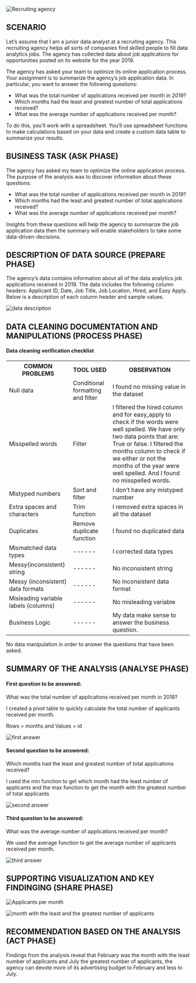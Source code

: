 ![Recruiting agency](https://github.com/aubin560/recruiting_agency_project/blob/main/Recruiting_Agency_Project%20(1).png)

## SCENARIO
Let’s assume that I am a junior data analyst at a recruiting agency. This recruiting agency helps all sorts of companies find skilled people to fill data analytics jobs. The agency has collected data about job applications for opportunities posted on its website for the year 2019. 

The agency has asked your team to optimize its online application process. Your assignment is to summarize the agency’s job application data. In particular, you want to answer the following questions: 

- What was the total number of applications received per month in 2019?
-	Which months had the least and greatest number of total applications received? 
-	What was the average number of applications received per month?

To do this, you’ll work with a spreadsheet. You’ll use spreadsheet functions to make calculations based on your data and create a custom data table to summarize your results. 

## BUSINESS TASK (ASK PHASE)

The agency has asked my team to optimize the online application process. The purpose of the analysis was to discover information about these questions:

-	What was the total number of applications received per month in 2019?
-	Which months had the least and greatest number of total applications received? 
-	What was the average number of applications received per month?

Insights from these questions will help the agency to summarize the job application data then the summary will enable stakeholders to take some data-driven-decisions. 

## DESCRIPTION OF DATA SOURCE (PREPARE PHASE)
The agency’s data contains information about all of the data analytics job applications received in 2019. The data includes the following column headers: Applicant ID, Date, Job Title, Job Location, Hired, and Easy Apply. Below is a description of each column header and sample values.

![data description](https://github.com/aubin560/recruiting_agency_project/blob/main/charts/data%20description.png)

## DATA CLEANING DOCUMENTATION AND MANIPULATIONS (PROCESS PHASE)
#### Data cleaning verification checklist 

<table>
  <tr>
    <th>COMMON PROBLEMS</th>
    <th>TOOL USED</th>
    <th>OBSERVATION</th>
  </tr>
  <tr>
    <td>Null data</td>
    <td>Conditional formatting and filter</td>
    <td>I found no missing value in the dataset</td>
  </tr>
  <tr>
    <td>Misspelled words</td>
    <td>Filter</td>
    <td>
      I filtered the hired column and for easy_apply to check if the words were well spelled. We have only two data points that are: True or false. 
      I filtered the months column to check if we either or not the months of the year were well spelled. And I found no misspelled words. 
    </td>
  </tr>
  <tr>
    <td>Mistyped numbers</td>
    <td>Sort and filter</td>
    <td>I don’t have any mistyped number </td>
  </tr>
  <tr>
    <td>Extra spaces and characters</td>
    <td>Trim function</td>
    <td>I removed extra spaces in all the dataset </td>
  </tr>
  <tr>
    <td>Duplicates</td>
    <td>Remove duplicate function</td>
    <td>I found no duplicated data </td>
  </tr>
  <tr>
    <td>Mismatched data types</td>
    <td>------</td>
    <td>I corrected data types</td>
  </tr>
  <tr>
    <td>Messy(inconsistent) string</td>
    <td>------</td>
    <td>No inconsistent string</td>
  </tr>
  
  <tr>
    <td>Messy (inconsistent) data formats</td>
    <td>------</td>
    <td>No inconsistent data format</td>
  </tr>
  
   <tr>
    <td>Misleading variable labels (columns)</td>
    <td>------</td>
    <td>No misleading variable </td>
  </tr>
  
  <tr>
    <td>Business Logic</td>
    <td>------</td>
    <td>My data make sense to answer the business question. </td>
  </tr>
</table>

No data manipulation in order to answer the questions that have been asked.

## SUMMARY OF THE ANALYSIS (ANALYSE PHASE)

####  First question to be answered:

What was the total number of applications received per month in 2019?

I created a pivot table to quickly calculate the total number of applicants received per month.

Rows = months and Values = id 

![first answer](https://github.com/aubin560/recruiting_agency_project/blob/main/charts/First_answer.png)

#### Second question to be answered:

Which months had the least and greatest number of total applications received? 

I used the min function to get which month had the least number of applicants and the max function to get the month with the greatest number of total applicants

![second answer](https://github.com/aubin560/recruiting_agency_project/blob/main/charts/Second%20answer.png)

#### Third question to be answered:

What was the average number of applications received per month?

We used the average function to get the average number of applicants received per month.

![third answer](https://github.com/aubin560/recruiting_agency_project/blob/main/charts/Third%20answer.png)

## SUPPORTING VISUALIZATION AND KEY FINDINGING (SHARE PHASE)

![Applicants per month](https://github.com/aubin560/recruiting_agency_project/blob/main/charts/Number%20of%20applicants%20per%20month.png)

![month with the least and the greatest number of applicants](https://github.com/aubin560/recruiting_agency_project/blob/main/charts/Month%20with%20the%20least%20and%20the%20greatest%20number%20of%20applicants.png)

## RECOMMENDATION BASED ON THE ANALYSIS (ACT PHASE)

Findings from the analysis reveal that February was the month with the least number of applicants and July the greatest number of applicants, the agency can devote more of its advertising budget to February and less to July. 

